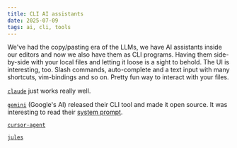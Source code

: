 ```yaml
---
title: CLI AI assistants
date: 2025-07-09
tags: ai, cli, tools
---
```


We've had the copy/pasting era of the LLMs, we have AI assistants inside our editors and now we also have them as CLI programs. Having them side-by-side with your local files and letting it loose is a sight to behold. The UI is interesting, too. Slash commands, auto-complete and a text input with many shortcuts, vim-bindings and so on. Pretty fun way to interact with your files.

[`claude`](https://github.com/anthropics/claude-code) just works really well.

[`gemini`](https://github.com/google-gemini/gemini-cli) (Google's AI) released their CLI tool and made it open source. It was interesting to read their [system prompt]( https://github.com/google-gemini/gemini-cli/blob/main/packages/core/src/core/prompts.ts).

[`cursor-agent`](https://cursor.com/cli)

[`jules`](https://jules.google/)